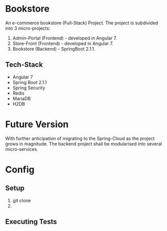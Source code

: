 # Bookstore
An e-commerce bookstore (Full-Stack) Project. 
The project is subdivided into 3 micro-projects:
1. Admin-Portal (Frontend) - developed in Angular 7.
2. Store-Front (Frontend) - developed in Angular 7.
3. Bookstore (Backend) - SpringBoot 2.1.1.

## Tech-Stack
- Angular 7
- Spring Boot 2.1.1
- Spring Security
- Redis
- MariaDB
- H2DB

# Future Version
With further anticipation of migrating to the Spring-Cloud as the project grows in magnitude. The backend project shall be modularised into several micro-services.

# Config
## Setup
1. git clone <project-url>
2. 

## Executing Tests

